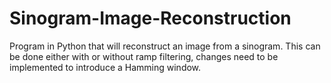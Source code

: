 # Sinogram-Image-Reconstruction

Program in Python that will reconstruct an image from a sinogram. 
This can be done either with or without ramp filtering, changes need to be implemented to introduce a Hamming window. 
